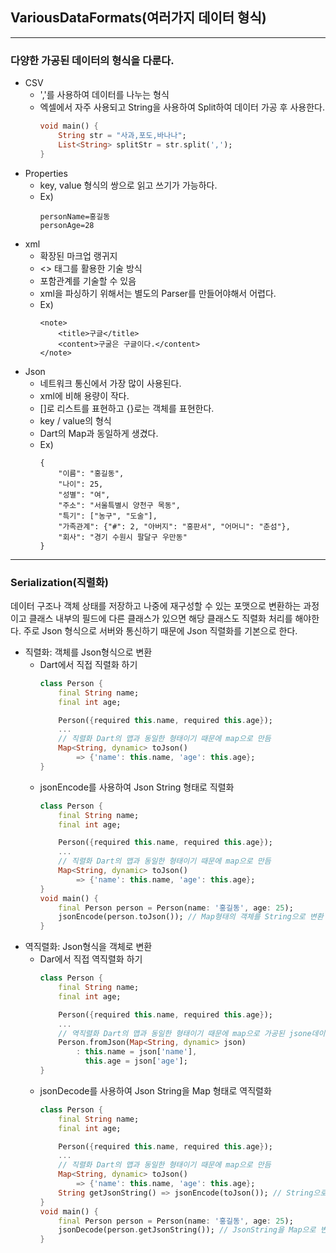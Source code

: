 ## VariousDataFormats(여러가지 데이터 형식)
---
### 다양한 가공된 데이터의 형식을 다룬다.
- CSV
	- ','를 사용하여 데이터를 나누는 형식
	- 엑셀에서 자주 사용되고 String을 사용하여 Split하여 데이터 가공 후 사용한다.
		```dart
		void main() {
			String str = "사과,포도,바나나";
			List<String> splitStr = str.split(',');
		}
		```
-  Properties
	- key, value 형식의 쌍으로 읽고 쓰기가 가능하다.
	- Ex)
		```
		personName=홍길동
		personAge=28
		```
- xml
	- 확장된 마크업 랭귀지
	- <> 태그를 활용한 기술 방식
	- 포함관계를 기술할 수 있음
	- xml을 파싱하기 위해서는 별도의 Parser를 만들어야해서 어렵다.
	- Ex)
		```
		<note>
			<title>구글</title>
			<content>구굴은 구글이다.</content>
		</note>
		```
- Json
	- 네트워크 통신에서 가장 많이 사용된다.
	- xml에 비해 용량이 작다.
	- []로 리스트를 표현하고 {}로는 객체를 표현한다.
	- key / value의 형식
	- Dart의 Map과 동일하게 생겼다.
	- Ex)
		```
		{
			"이름": "홍길동",
			"나이": 25,
			"성별": "여",
			"주소": "서울특별시 양천구 목동",
			"특기": ["농구", "도술"],
			"가족관계": {"#": 2, "아버지": "홍판서", "어머니": "춘섬"},
			"회사": "경기 수원시 팔달구 우만동"
		}
		```


---
### Serialization(직렬화)
데이터 구조나 객체 상태를 저장하고 나중에 재구성할 수 있는 포맷으로 변환하는 과정이고
클래스 내부의 필드에 다른 클래스가 있으면 해당 클래스도 직렬화 처리를 해야한다.
주로 Json 형식으로 서버와 통신하기 때문에 Json 직렬화를 기본으로 한다.
- 직렬화: 객체를 Json형식으로 변환
	- Dart에서 직접 직렬화 하기
		```dart
		class Person {
			final String name;
			final int age;

			Person({required this.name, required this.age});
			...
			// 직렬화 Dart의 맵과 동일한 형태이기 때문에 map으로 만듬
			Map<String, dynamic> toJson() 
				=> {'name': this.name, 'age': this.age};
		}
		```
	- jsonEncode를 사용하여 Json String 형태로 직렬화
		```dart
		class Person {
			final String name;
			final int age;

			Person({required this.name, required this.age});
			...
			// 직렬화 Dart의 맵과 동일한 형태이기 때문에 map으로 만듬
			Map<String, dynamic> toJson() 
				=> {'name': this.name, 'age': this.age};
		}
		void main() {
			final Person person = Person(name: '홍길동', age: 25);
			jsonEncode(person.toJson()); // Map형태의 객체를 String으로 변환
		}
		```
- 역직렬화: Json형식을 객체로 변환
	- Dar에서 직접 역직렬화 하기
		```dart
		class Person {
			final String name;
			final int age;

			Person({required this.name, required this.age});
			...
			// 역직렬화 Dart의 맵과 동일한 형태이기 때문에 map으로 가공된 jsone데이터로 초기화
			Person.fromJson(Map<String, dynamic> json)
				: this.name = json['name'],
				  this.age = json['age'];
		}
		```
	- jsonDecode를 사용하여 Json String을 Map 형태로 역직렬화
		```dart
		class Person {
			final String name;
			final int age;

			Person({required this.name, required this.age});
			...
			// 직렬화 Dart의 맵과 동일한 형태이기 때문에 map으로 만듬
			Map<String, dynamic> toJson() 
				=> {'name': this.name, 'age': this.age};
			String getJsonString() => jsonEncode(toJson()); // String으로 받음
		}
		void main() {
			final Person person = Person(name: '홍길동', age: 25);
			jsonDecode(person.getJsonString()); // JsonString을 Map으로 변환
		}
		```